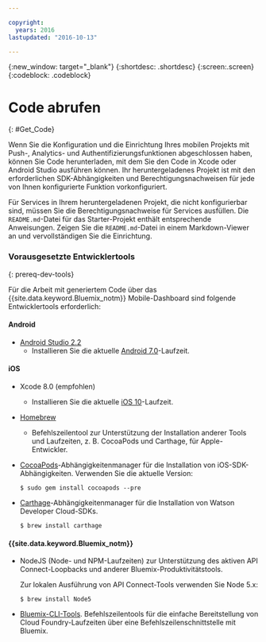 ```yaml
---

copyright:
  years: 2016
lastupdated: "2016-10-13"

---
```

{:new_window: target="_blank"}
{:shortdesc: .shortdesc}
{:screen:.screen}
{:codeblock: .codeblock}

# Code abrufen
{: #Get_Code}

Wenn Sie die Konfiguration und die Einrichtung Ihres mobilen Projekts mit Push-, Analytics- und Authentifizierungsfunktionen abgeschlossen haben, können Sie Code herunterladen, mit dem Sie den Code in Xcode oder Android Studio ausführen können. Ihr heruntergeladenes Projekt ist mit den erforderlichen SDK-Abhängigkeiten und Berechtigungsnachweisen für jede von Ihnen konfigurierte Funktion vorkonfiguriert.

Für Services in Ihrem heruntergeladenen Projekt, die nicht konfigurierbar sind, müssen Sie die Berechtigungsnachweise für Services ausfüllen. Die `README.md`-Datei für das Starter-Projekt enthält entsprechende Anweisungen. Zeigen Sie die `README.md`-Datei in einem Markdown-Viewer an und vervollständigen Sie die Einrichtung.

### Vorausgesetzte Entwicklertools
{: prereq-dev-tools}

Für die Arbeit mit generiertem Code über das {{site.data.keyword.Bluemix_notm}} Mobile-Dashboard sind folgende Entwicklertools erforderlich:

#### Android
* [Android Studio 2.2](https://developer.android.com/studio)
	* Installieren Sie die aktuelle [Android 7.0](https://www.android.com/versions/nougat-7-0/)-Laufzeit.

#### iOS
* Xcode 8.0 (empfohlen)
	* Installieren Sie die aktuelle [iOS 10](http://www.apple.com/ios/ios-10/)-Laufzeit.
* [Homebrew](http://brew.sh/)
	* Befehlszeilentool zur Unterstützung der Installation anderer Tools und Laufzeiten, z. B. CocoaPods und Carthage, für Apple-Entwickler.
* [CocoaPods](https://cocoapods.org/)-Abhängigkeitenmanager für die Installation von iOS-SDK-Abhängigkeiten. Verwenden Sie die aktuelle Version:

	```
	$ sudo gem install cocoapods --pre
	```
* [Carthage](https://github.com/Carthage/Carthage)-Abhängigkeitenmanager für die Installation von Watson Developer Cloud-SDKs.

	```
	$ brew install carthage
	```

#### {{site.data.keyword.Bluemix_notm}}
* NodeJS (Node- und NPM-Laufzeiten) zur Unterstützung des aktiven API Connect-Loopbacks und anderer Bluemix-Produktivitätstools.

	Zur lokalen Ausführung von API Connect-Tools verwenden Sie Node 5.x:
	```
	$ brew install Node5
	```

* [Bluemix-CLI-Tools](http://clis.ng.bluemix.net/ui/home.html).
Befehlszeilentools für die einfache Bereitstellung von Cloud Foundry-Laufzeiten über eine Befehlszeilenschnittstelle mit Bluemix.  
